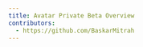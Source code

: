 ```yaml
---
title: Avatar Private Beta Overview
contributors:
  - https://github.com/BaskarMitrah
---
```


<RedoclyAPIBlock src="/audio-video-firefly-services/openapi/openapi.json" />